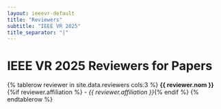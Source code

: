 ```yaml
---
layout: ieeevr-default
title: "Reviewers"
subtitle: "IEEE VR 2025"
title_separator: "|"
---
```


<div>
    <h1> IEEE VR 2025 Reviewers for Papers </h1>
    <table class="styled-table valignTop small">
        <colgroup>
        <col span="1" style="width: 33.3%;">
        <col span="1" style="width: 33.3%;">
        <col span="1" style="width: 33.3%;">
        </colgroup>
        {% tablerow reviewer in site.data.reviewers cols:3 %}
            <strong>{{ reviewer.nom }}</strong>{%if reviewer.affiliation %} - <i>{{ reviewer.affiliation }}</i>{% endif %}
        {% endtablerow %}
    </table>
</div>

